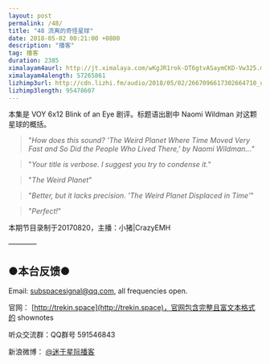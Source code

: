 ```yaml
---
layout: post
permalink: /48/
title: "48 流离的奇怪星球"
date: 2018-05-02 00:21:00 +0800
description: "播客"
tag: 播客 
duration: 2385
ximalayam4aurl: http://jt.ximalaya.com/wKgJR1rok-DT6gtvASaymCKD-Vw325.m4a?channel=rss&amp;album_id=3135361&amp;track_id=85992812&amp;uid=6418191&amp;jt=http://audio.xmcdn.com/group27/M08/33/CE/wKgJR1rok-DT6gtvASaymCKD-Vw325.m4a
ximalayam4alength: 57265861
lizhimp3url: http://cdn.lizhi.fm/audio/2018/05/02/2667096617302664710_ud.mp3
lizhimp3length: 95478607
---   
```


本集是 VOY 6x12 Blink of an Eye 剧评。标题语出剧中 Naomi Wildman 对这颗星球的概括。

> &quot;_How does this sound? &#39;The Weird Planet Where Time Moved Very Fast and So Did the People Who Lived There,&#39; by Naomi Wildman..._&quot;

> &quot;_Your title is verbose. I suggest you try to condense it._&quot;

> &quot;_The Weird Planet_&quot;

> &quot;_Better, but it lacks precision. &#39;The Weird Planet Displaced in Time&#39;_&quot;

> &quot;_Perfect!_&quot;

本期节目录制于20170820，主播：小猪\|CrazyEMH

————

## ●本台反馈●

Email: [subspacesignal@qq.com](mailto:subspacesignal@qq.com), all frequencies open.

官网： [http://trekin.space](http://trekin.space)，官网包含完整且富文本格式的 shownotes

听众交流群：QQ群号 591546843

新浪微博： [@迷于星际播客](http://weibo.com/lostinst)
